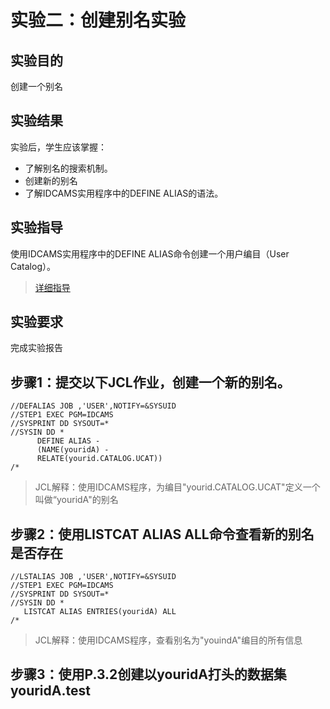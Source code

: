 # 实验二：创建别名实验

## 实验目的

创建一个别名

## 实验结果

实验后，学生应该掌握：

- 了解别名的搜索机制。
- 创建新的别名
- 了解IDCAMS实用程序中的DEFINE ALIAS的语法。

## 实验指导

使用IDCAMS实用程序中的DEFINE ALIAS命令创建一个用户编目（User Catalog）。

>[详细指导](http://www.doc88.com/p-9925261346401.html)

## 实验要求

完成实验报告

## 步骤1：提交以下JCL作业，创建一个新的别名。

```
//DEFALIAS JOB ,'USER',NOTIFY=&SYSUID
//STEP1 EXEC PGM=IDCAMS                                                 
//SYSPRINT DD SYSOUT=*                                                  
//SYSIN DD *                                                            
      DEFINE ALIAS -                                                    
      (NAME(youridA) -                                                    
      RELATE(yourid.CATALOG.UCAT)) 
/*  
```
>JCL解释：使用IDCAMS程序，为编目"yourid.CATALOG.UCAT"定义一个叫做“youridA"的别名                   

 ## 步骤2：使用LISTCAT ALIAS ALL命令查看新的别名是否存在

```
//LSTALIAS JOB ,'USER',NOTIFY=&SYSUID
//STEP1 EXEC PGM=IDCAMS                                                 
//SYSPRINT DD SYSOUT=*                                                  
//SYSIN DD *                                                            
   LISTCAT ALIAS ENTRIES(youridA) ALL  
/*  
```
>JCL解释：使用IDCAMS程序，查看别名为"youindA"编目的所有信息

## 步骤3：使用P.3.2创建以youridA打头的数据集youridA.test